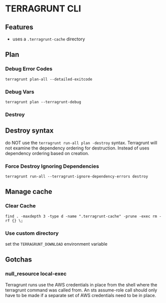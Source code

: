 # TERRAGRUNT CLI

## Features
- uses a `.terragrunt-cache` directory

## Plan

### Debug Error Codes
`terragrunt plan-all --detailed-exitcode`

### Debug Vars
`terragrunt plan --terragrunt-debug`

### Destroy

## Destroy syntax
do NOT use the `terragrunt run-all plan -destroy` syntax. Terragrunt will not examine the
dependency ordering for destruction. Instead of uses dependency ordering based on creation.

### Force Destroy Ignoring Dependencies
`terragrunt run-all --terragrunt-ignore-dependency-errors destroy`

## Manage cache

### Clear Cache
`find . -maxdepth 3 -type d -name ".terragrunt-cache" -prune -exec rm -rf {} \;`

### Use custom directory
set the `TERRAGRUNT_DOWNLOAD` environment variable

## Gotchas

### null_resource local-exec
Terragrunt runs use the AWS credentials in place from the shell where the
terragrunt command was called from. An sts assume-role call should only have to
be made if a separate set of AWS credentials need to be in place.
